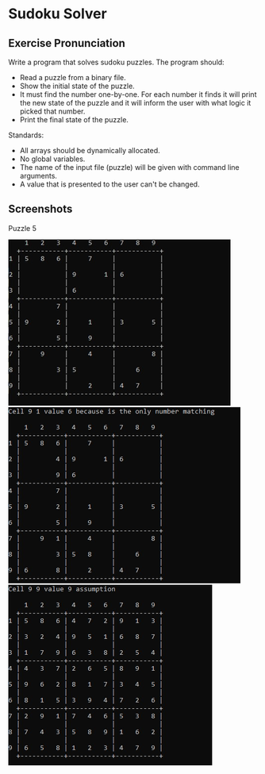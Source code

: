 # Sudoku Solver

## Exercise Pronunciation

Write a program that solves sudoku puzzles. The program should:

- Read a puzzle from a binary file.
- Show the initial state of the puzzle.
- It must find the number one-by-one. For each number it finds it will print the new state of the puzzle
and it will inform the user with what logic it picked that number.
- Print the final state of the puzzle.

Standards:

- All arrays should be dynamically allocated.
- No global variables.
- The name of the input file (puzzle) will be given with command line arguments.
- A value that is presented to the user can't be changed.

## Screenshots

Puzzle 5

![initial_state](Screenshots/initial_state.jpg)
![state](Screenshots/random_state.jpg)
![final_state](Screenshots/final_state.jpg)

